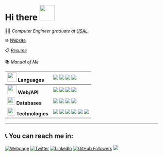 # Hi there <img src="https://media.tenor.com/images/e18de738e02a96ebacd4127a2f07a1cc/tenor.gif" width="50">

👨‍🎓 *Computer Engineer graduate at [USAL](https://usal.es/).*

🌐 *[Website](https://pablogonzalez.me)*

📋 *[Resume](https://pablogonzalez.me/resume.pdf)*

📚 *[Manual of Me](https://manual.pablogonzalez.me)*


| **<img src="https://media.giphy.com/media/WUlplcMpOCEmTGBtBW/giphy.gif" width="30"> Languages** | [![](https://img.shields.io/badge/Python-000000?style=for-the-badge&logo=python&logoColor=white&color=000000)](https://github.com/n0nuser?tab=repositories&q=&type=&language=python) [![](https://img.shields.io/badge/C-000000?style=for-the-badge&logo=c&logoColor=white&color=000000)](https://github.com/n0nuser?tab=repositories&q=&type=&language=c) [![](https://img.shields.io/badge/Bash-000000?style=for-the-badge&logo=gnu-bash&logoColor=white&color=000000)](https://github.com/n0nuser?tab=repositories&q=&type=&language=shell) [![](https://img.shields.io/badge/TypeScript-000000?style=for-the-badge&logo=typescript&logoColor=white&color=000000)](https://github.com/n0nuser?tab=repositories&q=&type=&language=javascript) |
|:---|:---|
| **<img src="https://c.tenor.com/FfQQQloVo3MAAAAi/kirby-line-sticker-kirby.gif" width="30"> Web/API** | [![](https://img.shields.io/badge/FastAPI-000000?style=for-the-badge&logo=fastapi&logoColor=white&color=000000)](https://fastapi.tiangolo.com/) ![](https://img.shields.io/badge/Django-000000?style=for-the-badge&logo=django&logoColor=white&color=000000) [![](https://img.shields.io/badge/DRF-000000?style=for-the-badge&logo=django&logoColor=white&color=000000)](https://www.django-rest-framework.org/) [![](https://img.shields.io/badge/Flask-000000?style=for-the-badge&logo=flask&logoColor=white&color=000000)](https://flask.palletsprojects.com/) |
| **<img src="https://cdn3.emoji.gg/emojis/2747-fat-bongocat.gif" width="25"> Databases** | [![](https://img.shields.io/badge/PostgreSQL-000000?style=for-the-badge&logo=postgresql&logoColor=white&color=000000)](https://www.postgresql.org/) [![](https://img.shields.io/badge/SQL%20Server-000000?style=for-the-badge&logo=microsoft-sql-server&logoColor=white&color=000000)](https://www.microsoft.com/en-au/sql-server/sql-server-2019) [![](https://img.shields.io/badge/MongoDB-000000?style=for-the-badge&logo=mongodb&logoColor=white&color=000000)](https://www.mongodb.com/) [![](https://img.shields.io/badge/MySQL-000000?style=for-the-badge&logo=mysql&logoColor=white&color=000000)](https://www.mysql.com/) |
| **<img src="https://media.tenor.com/images/707c21db7365fce68ef9e059f5824626/tenor.gif" width="25"> Technologies** | ![](https://img.shields.io/badge/Linux-000000?style=for-the-badge&logo=linux&logoColor=white&color=000000) ![](https://img.shields.io/badge/Git-000000?style=for-the-badge&logo=git&logoColor=white&color=000000) ![](https://img.shields.io/badge/Docker-000000?style=for-the-badge&logo=docker&logoColor=white&color=000000) [![](https://img.shields.io/badge/React.JS-000000?style=for-the-badge&logo=react&logoColor=white&color=000000)](https://github.com/n0nuser?tab=repositories&q=&type=&language=javascript) [![](https://img.shields.io/badge/Next.JS-000000?style=for-the-badge&logo=nextdotjs&logoColor=white&color=000000)](https://github.com/n0nuser?tab=repositories&q=&type=&language=javascript) ![](https://img.shields.io/badge/Hugo-000000?style=for-the-badge&logo=hugo&logoColor=white&color=000000) |

---

## 📞 You can reach me in:
[![Webpage](https://img.shields.io/website?down_color=red&down_message=down&label=pablogonzalez.me&style=for-the-badge&up_color=green&labelColor=000000&logoColor=FFFFFF&up_message=up&url=https%3A%2F%2Fpablogonzalez.me)](https://pablogonzalez.me)
[![Twitter](https://img.shields.io/badge/Twitter-0077B5?style=for-the-badge&logo=twitter&logoColor=white&labelColor=000000&color=000000)](https://twitter.com/n0nuser_)
[![LinkedIn](https://img.shields.io/badge/LinkedIn-0077B5?style=for-the-badge&logo=linkedin&logoColor=white&labelColor=000000&color=000000)](https://www.linkedin.com/in/nonuser/)
[![GitHub Followers](https://img.shields.io/github/followers/n0nuser?style=for-the-badge&logo=github&label=Github&color=CDCDCD&labelColor=000000)](https://github.com/n0nuser)
<a href="mailto: gonzrubio.pablo@gmail.com"><img src="https://img.shields.io/badge/Email-0077B5?style=for-the-badge&logo=gmail&logoColor=white&labelColor=000000&color=000000"></a>
